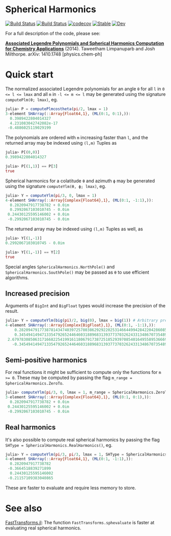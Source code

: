 # Spherical Harmonics

[![Build Status](https://travis-ci.com/jishnub/SphericalHarmonics.jl.svg?branch=master)](https://travis-ci.com/jishnub/SphericalHarmonics.jl)
[![Build Status](https://ci.appveyor.com/api/projects/status/github/jishnub/SphericalHarmonics.jl?svg=true)](https://ci.appveyor.com/project/jishnub/SphericalHarmonics-jl)
[![codecov](https://codecov.io/gh/jishnub/SphericalHarmonics.jl/branch/master/graph/badge.svg)](https://codecov.io/gh/jishnub/SphericalHarmonics.jl)
[![Stable](https://img.shields.io/badge/docs-stable-blue.svg)](https://jishnub.github.io/SphericalHarmonics.jl/stable)
[![Dev](https://img.shields.io/badge/docs-dev-blue.svg)](https://jishnub.github.io/SphericalHarmonics.jl/dev)

For a full description of the code, please see:

[**Associated Legendre Polynomials and Spherical Harmonics Computation for Chemistry Applications**](http://arxiv.org/abs/1410.1748) (2014). Taweetham Limpanuparb and Josh Milthorpe. arXiv: 1410.1748 [physics.chem-ph]

# Quick start

The normalized associated Legendre polynomials for an angle `θ` for all `l` in `0 <= l <= lmax` and all `m` in `-l <= m <= l` may be generated using the signature `computePlm(θ; lmax)`, eg.

```julia
julia> P = computePlmcostheta(pi/2, lmax = 1)
3-element SHArray(::Array{Float64,1}, (ML(0:1, 0:1),)):
  0.3989422804014327
  4.231083042742082e-17
 -0.4886025119029199
```

The polynomials are ordered with `m` increasing faster than `l`, and the returned array may be indexed using `(l,m)` Tuples as 

```julia
julia> P[(0,0)]
0.3989422804014327

julia> P[(1,1)] == P[3]
true
```

Spherical harmonics for a colatitude `θ` and azimuth `ϕ` may be generated using the signature `computeYlm(θ, ϕ; lmax)`, eg.

```julia
julia> Y = computeYlm(pi/3, 0, lmax = 1) 
4-element SHArray(::Array{Complex{Float64},1}, (ML(0:1, -1:1),)):
  0.2820947917738782 + 0.0im
  0.2992067103010745 - 0.0im
 0.24430125595146002 + 0.0im
 -0.2992067103010745 - 0.0im
```

The returned array may be indexed using `(l,m)` Tuples as well, as 

```julia
julia> Y[(1,-1)]
0.2992067103010745 - 0.0im

julia> Y[(1,-1)] == Y[2]
true
```

Special angles `SphericalHarmonics.NorthPole()` and `SphericalHarmonics.SouthPole()` may be passed as `θ` to use efficient algorithms.

## Increased precision

Arguments of `BigInt` and `BigFloat` types would increase the precision of the result.

```julia
julia> Y = computeYlm(big(pi)/2, big(0), lmax = big(1)) # Arbitrary precision
4-element SHArray(::Array{Complex{BigFloat},1}, (ML(0:1, -1:1),)):
    0.2820947917738781434740397257803862929220253146644994284220428608553212342207478 + 0.0im
    0.3454941494713354792652446460318896831393773703262433134867073548945156550201567 - 0.0im
 2.679783085063171668225419916118067917387251852939708540164955895366691604430101e-78 + 0.0im
   -0.3454941494713354792652446460318896831393773703262433134867073548945156550201567 - 0.0im
```

## Semi-positive harmonics

For real functions it might be sufficient to compute only the functions for `m >= 0`. These may be computed by passing the flag `m_range = SphericalHarmonics.ZeroTo`.

```julia
julia> computeYlm(pi/3, 0, lmax = 1, m_range = SphericalHarmonics.ZeroTo)
3-element SHArray(::Array{Complex{Float64},1}, (ML(0:1, 0:1),)):
  0.2820947917738782 + 0.0im
 0.24430125595146002 + 0.0im
 -0.2992067103010745 - 0.0im
```

## Real harmonics

It's also possible to compute real spherical harmonics by passing the flag `SHType = SphericalHarmonics.RealHarmonics()`, eg.

```julia
julia> Y = computeYlm(pi/3, pi/3, lmax = 1, SHType = SphericalHarmonics.RealHarmonics())
4-element SHArray(::Array{Float64,1}, (ML(0:1, -1:1),)):
  0.2820947917738782
 -0.3664518839271899
  0.24430125595146002
 -0.21157109383040865
```

These are faster to evaluate and require less memory to store.

# See also

[FastTransforms.jl](https://github.com/JuliaApproximation/FastTransforms.jl): The function `FastTransforms.sphevaluate` is faster at evaluating real spherical harmonics.